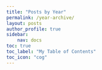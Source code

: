 ```yaml
---
title: "Posts by Year"
permalink: /year-archive/
layout: posts
author_profile: true
sidebar: 
    nav: docs
toc: true
toc_label: "My Table of Contents"
toc_icon: "cog"
---
```

